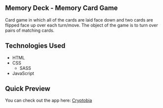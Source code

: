 ## Memory Deck - Memory Card Game
Card game in which all of the cards are laid face down and two cards are flipped face up over each turn/move. The object of the game is to turn over pairs of matching cards.

## Technologies Used
- HTML
- CSS
  - SASS
- JavaScript  

## Quick Preview
You can check out the app here:
<a href="https://cryptobia.netlify.app" target="_blank">Cryptobia</a>
